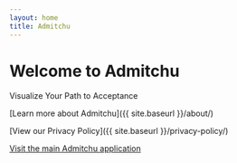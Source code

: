 ```yaml
---
layout: home
title: Admitchu
---
```


# Welcome to Admitchu

Visualize Your Path to Acceptance

[Learn more about Admitchu]({{ site.baseurl }}/about/)

[View our Privacy Policy]({{ site.baseurl }}/privacy-policy/)

[Visit the main Admitchu application](https://app.admitchu.com)
